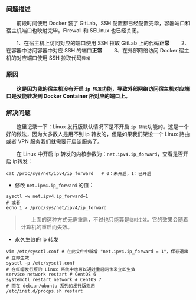 ### 问题描述

　　前段时间使用 Docker 装了 GitLab，SSH 配置都已经配置完毕，容器端口和宿主机端口也映射完毕。Firewall 和 SELinux 也已经关闭。

　　1、在宿主机上访问对应的端口使用 SSH 拉取 GitLab 上的代码**正常**
　　2、在容器中访问容器中对应 SSH 的端口**正常**
　　3、在外部网络访问 Docker 宿主机的对应端口使用 SSH 拉取代码`异常`

### 原因

　　**这是因为我的宿主机没有开启 `ip 转发`功能，导致外部网络访问宿主机对应端口是没能转发到 Docker Container 所对应的端口上。**

### 解决问题

　　这里记录一下：Linux 发行版默认情况下是不开启 `ip 转发`功能的。这是一个好的做法，因为大多数人是用不到 ip 转发的，但是如果我们架设一个 Linux 路由或者 VPN 服务我们就需要开启该服务了。

　　在 Linux 中开启 ip 转发的内核参数为：`net.ipv4.ip_forward`，查看是否开启 ip转发：

```
cat /proc/sys/net/ipv4/ip_forward	# 0：未开启，1：已开启
```

* 修改 `net.ipv4.ip_forward` 的值：

```
sysctl -w net.ipv4.ip_forward=1
# 或者
echo 1 > /proc/sys/net/ipv4/ip_forward
```

> 　　上面的这种方式无需重启，不过也只能算是`临时生效`。它的效果会随着计算机的重启而失效。

* 永久生效的 ip 转发

```
vim /etc/sysctl.conf # 在此文件中新增 "net.ipv4.ip_forward = 1"，保存退出
# 立即生效
sysctl -p /etc/sysctl.conf
# 在红帽发行版的 Linux 系统中也可以通过重启网卡来立即生效
service network restart # CentOS 6
systemctl restart network # CentOS 7
# 而在 debian/ubuntu 系列的发行版则用
/etc/init.d/procps.sh restart
```
